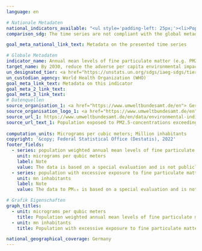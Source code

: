 ```yaml
---
language: en    

# Nationale Metadaten    
national_indicators_available: "<ul style='padding-left: 25px;'><li>Population weighted annual mean levels of fine particulate matter</li> <li> Population with excessive exposure to fine particulate matter</li></ul>"    
comparison_sdg: The time series are not compliant with the global metadata, but provide additional information.    

goal_meta_national_link_text: Metadata on the presented time series    

# Globale Metadaten    
indicator_name: Annual mean levels of fine particulate matter (e.g. PM2.5 and PM₁₀) in cities (population weighted)    
target_name: By 2030, reduce the adverse per capita environmental impact of cities, including by paying special attention to air quality and municipal and other waste management    
un_designated_tier: <a href="https://unstats.un.org/sdgs/iaeg-sdgs/tier-classification/" title="Click here for more information on the UN tier classification."  target="_blank">Tier I</a>    
un_custodian_agency: World Health Organization (WHO)    
goal_meta_link_text: Metadata on this indicator    
goal_meta_2_link_text:     
goal_meta_3_link_text:         
# Datenquellen
source_organisation_1: <a href="https://www.umweltbundesamt.de/en"> German Environment Agency </a>
source_organisation_logo_1: <a href="https://www.umweltbundesamt.de/en"><img src="https://g205sdgs.github.io/sdg-indicators/public/OrgImgEn/uba.png" alt="Logo uba" style="height:60px; width:148px"/></a>
source_url_1: https://www.umweltbundesamt.de/en/data/environmental-indicators/indicator-population-exposure-to-particulate-matter
source_url_text_1: Population exposed to PM2.5-concentrations exceeding the WHO annual mean guideline value
    
computation_units: Micrograms per cubic meters; Million inhabitants    
copyright: '&copy; Federal Statistical Office (Destatis), 2022'    
footer_fields:
  - series: population weighted annual mean levels of fine particulate matter
    unit: micrograms per qubic meters
    label: Note
    value: The data is based on a special evaluation and is not publicly available.
  - series: population with excessive exposure to fine particulate matter
    unit: mn inhabitants
    label: Note
    value: The data to PM₁₀ is based on a special evaluation and is not publicly available.    

# Grafik Eigenschaften    
graph_titles:
  - unit: micrograms per qubic meters
    title: Population weighted annual mean levels of fine particulate matter
  - unit: mn inhabitants
    title: Population with excessive exposure to fine particulate matter    

national_geographical_coverage: Germany    
---
```


<span></span>